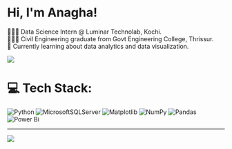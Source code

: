 # Hi, I'm Anagha!

👩🏻‍💻 Data Science Intern @ Luminar Technolab, Kochi.<br/>
👩🏻‍🎓 Civil Engineering graduate from Govt Engineering College, Thrissur.<br/>
💭 Currently learning about data analytics and data visualization.<br/>

![](https://github-readme-stats.vercel.app/api?username=anaghaprakash5&theme=gotham&hide_border=false&include_all_commits=true&count_private=true)<br/>

# 💻 Tech Stack:
![Python](https://img.shields.io/badge/python-3670A0?style=for-the-badge&logo=python&logoColor=ffdd54) ![MicrosoftSQLServer](https://img.shields.io/badge/Microsoft%20SQL%20Server-CC2927?style=for-the-badge&logo=microsoft%20sql%20server&logoColor=white) ![Matplotlib](https://img.shields.io/badge/Matplotlib-%23ffffff.svg?style=for-the-badge&logo=Matplotlib&logoColor=black) ![NumPy](https://img.shields.io/badge/numpy-%23013243.svg?style=for-the-badge&logo=numpy&logoColor=white) ![Pandas](https://img.shields.io/badge/pandas-%23150458.svg?style=for-the-badge&logo=pandas&logoColor=white)  ![Power Bi](https://img.shields.io/badge/power_bi-F2C811?style=for-the-badge&logo=powerbi&logoColor=black)

---
[![](https://visitcount.itsvg.in/api?id=anaghaprakash5&icon=0&color=0)](https://visitcount.itsvg.in)

